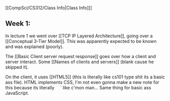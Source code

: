[[CompSci/CS312/Class Info|Class Info]]]

## Week 1:

In lecture 1 we went over [[TCP IP Layered Architecture]], going over a [[Conceptual 3-Tier Model]]. This was apparently expected to be known and was explained (poorly). 

The [[Basic Client server request response]] goes over how a client and server interact. Some [[Names of clients and servers]] (blank cause he skipped it).

On the client, it uses [[HTML5]] (this is literally like cs101 type shit its a basic ass file). HTML implements CSS, I'm not even gonna make a new note for this because its literally ` 
`<style> h1{...} </style>` like c'mon man... Same thing for basic ass JavaScript. 